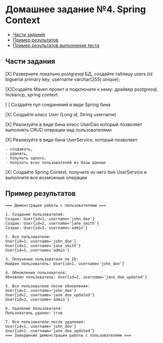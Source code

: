 # Домашнее задание №4. Spring Context

* [Части задания](#части-задания)
* [Пример результатов](#пример-результатов)
* [Пример результатов выполнения теста](#пример-результатов-выполнения-теста)

## Части задания
[X] Разверните локально postgresql БД, создайте таблицу users (id bigserial primary key, username varchar(255) unique);

[X]Создайте Maven проект и подключите к нему: драйвер postgresql, hickaricp, spring context.

[ ] Создайте пул соединений в виде Spring бина

[X] Создайте класс User (Long id, String username)

[X] Реализуйте в виде бина класс UserDao который позволяет выполнять CRUD операции над пользователями

[X] Реализуйте в виде бина UserService, который позволяет: 

    - создавать,
    - удалять,
    - получать одного,
    - получать всех пользователей из базы данных

[X] Создайте Spring Context, получите из него бин UserService и выполните все возможные операции

## Пример результатов

```
=== Демонстрация работы с пользователями ===

1. Создание пользователей:
Создан: User{id=1, username='john_doe'}
Создан: User{id=2, username='jane_smith'}
Создан: User{id=3, username='admin'}

2. Все пользователи:
User{id=1, username='john_doe'}
User{id=2, username='jane_smith'}
User{id=3, username='admin'}

3. Получение пользователя по ID:
Найден пользователь: User{id=1, username='john_doe'}

4. Обновление пользователя:
Обновлен пользователь: User{id=2, username='jane_doe_updated'}

5. Все пользователи после обновления:
User{id=1, username='john_doe'}
User{id=2, username='jane_doe_updated'}
User{id=3, username='admin'}

6. Удаление пользователя:
Пользователь удален: true

7. Все пользователи после удаления:
User{id=1, username='john_doe'}
User{id=2, username='jane_doe_updated'}
=== Завершение демонстрация работы с пользователями ===
```